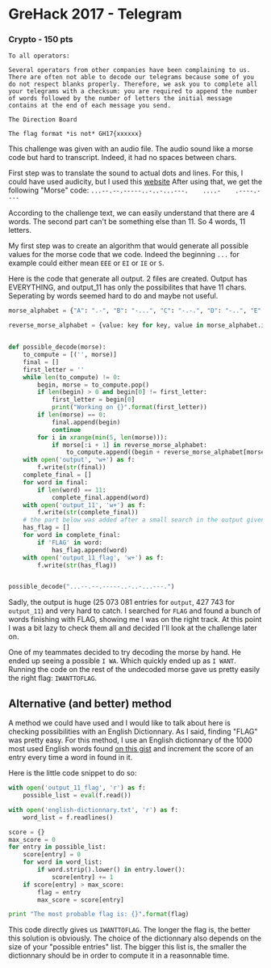 # GreHack 2017 - Telegram
### Crypto - 150 pts

    To all operators:

    Several operators from other companies have been complaining to us. There are often not able to decode our telegrams because some of you do not respect blanks properly. Therefore, we ask you to complete all your telegrams with a checksum: you are required to append the number of words followed by the number of letters the initial message contains at the end of each message you send.

    The Direction Board

    The flag format *is not* GH17{xxxxxx}
    
This challenge was given with an audio file. The audio sound like a morse code but hard to transcript. Indeed, it had no spaces between chars.

First step was to translate the sound to actual dots and lines. For this, I could have used audicity, but I used this [website](https://morsecode.scphillips.com/labs/audio-decoder-adaptive/)
After using that, we get the following "Morse" code: `...--.--.-----..-..-...---.    ....-    .----.----`

According to the challenge text, we can easily understand that there are 4 words. The second part can't be something else than 11. So 4 words, 11 letters.

My first step was to create an algorithm that would generate all possible values for the morse code that we code. Indeed the beginning `...` for example could either mean `EEE` or `EI` or `IE` or `S`.

Here is the code that generate all output. 2 files are created. Output has EVERYTHING, and output_11 has only the possibilites that have 11 chars. Seperating by words seemed hard to do and maybe not useful.

```python
morse_alphabet = {"A": ".-", "B": "-...", "C": "-.-.", "D": "-..", "E": ".", "F": "..-.", "G": "--.", "H": "....", "I": "..", "J": ".---", "K": "-.-", "L": ".-..", "M": "--", "N": "-.", "O": "---", "P": ".--.", "Q": "--.-", "R": ".-.", "S": "...", "T": "-", "U": "..-", "V": "...-", "W": ".--", "X": "-..-", "Y": "-.--", "Z": "--..", " ": "/", "1": ".----", "2": "..---", "3": "...--", "4": "....-", "5": ".....", "6": "-....", "7": "--...", "8": "---..", "9": "----.", "0": "-----"}

reverse_morse_alphabet = {value: key for key, value in morse_alphabet.iteritems()}


def possible_decode(morse):
    to_compute = [('', morse)]
    final = []
    first_letter = ''
    while len(to_compute) != 0:
        begin, morse = to_compute.pop()
        if len(begin) > 0 and begin[0] != first_letter:
            first_letter = begin[0]
            print("Working on {}".format(first_letter))
        if len(morse) == 0:
            final.append(begin)
            continue
        for i in xrange(min(5, len(morse))):
            if morse[:i + 1] in reverse_morse_alphabet:
                to_compute.append((begin + reverse_morse_alphabet[morse[:i + 1]], morse[i + 1:]))
    with open('output', 'w+') as f:
        f.write(str(final))
    complete_final = []
    for word in final:
        if len(word) == 11:
            complete_final.append(word)
    with open('output_11', 'w+') as f:
        f.write(str(complete_final))
    # the part below was added after a small search in the output given above first.
    has_flag = []
    for word in complete_final:
        if 'FLAG' in word:
            has_flag.append(word)
    with open('output_11_flag', 'w+') as f:
        f.write(str(has_flag))


possible_decode("...--.--.-----..-..-...---.")
```

Sadly, the output is huge (25 073 081 entries for `output`, 427 743 for `output_11`) and very hard to catch. I searched for `FLAG` and found a bunch of words finishing with FLAG, showing me I was on the right track.
At this point I was a bit lazy to check them all and decided I'll look at the challenge later on.

One of my teammates decided to try decoding the morse by hand. He ended up seeing a possible `I WA`. Which quickly ended up as `I WANT`. Running the code on the rest of the undecoded morse gave us pretty easily the right flag: `IWANTTOFLAG`.


## Alternative (and better) method

A method we could have used and I would like to talk about here is checking possibilities with an English Dictionnary. As I said, finding "FLAG" was pretty easy.
For this method, I use an English dictionnary of the 1000 most used English words found [on this gist](https://gist.github.com/deekayen/4148741) and increment the score of an entry every time a word in found in it.

Here is the little code snippet to do so:
```python
with open('output_11_flag', 'r') as f:
    possible_list = eval(f.read())

with open('english-dictionnary.txt', 'r') as f:
    word_list = f.readlines()

score = {}
max_score = 0
for entry in possible_list:
    score[entry] = 0
    for word in word_list:
        if word.strip().lower() in entry.lower():
            score[entry] += 1
    if score[entry] > max_score:
        flag = entry
        max_score = score[entry]

print "The most probable flag is: {}".format(flag)
```

This code directly gives us `IWANTTOFLAG`. The longer the flag is, the better this solution is obviously. The choice of the dictionnary also depends on the size of your "possible entries" list. The bigger this list is, the smaller the dictionnary should be in order to compute it in a reasonnable time.
